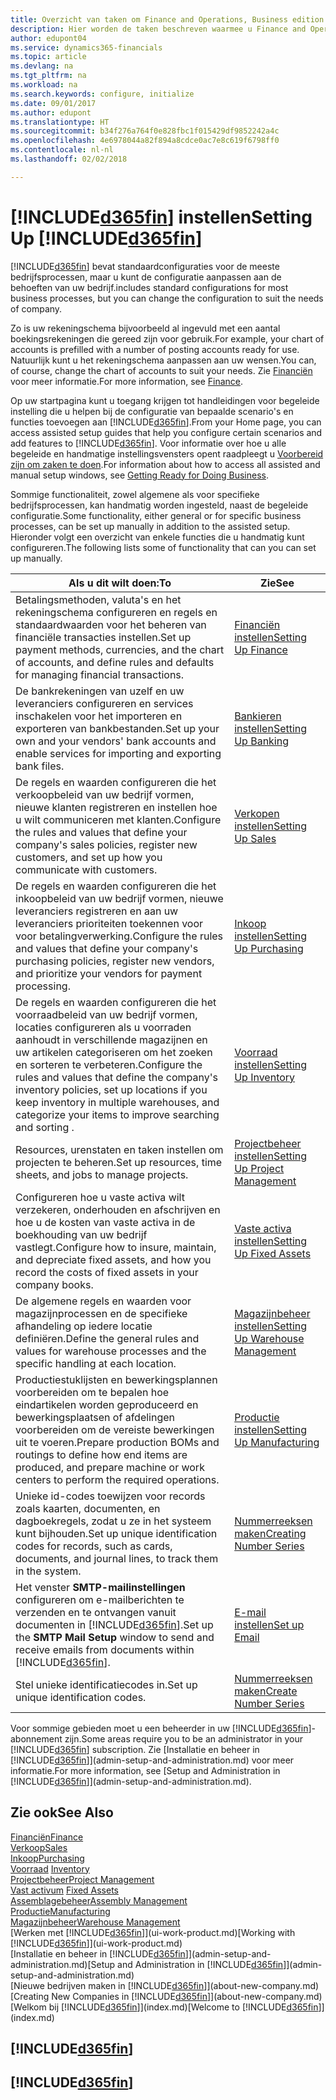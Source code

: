 ```yaml
---
title: Overzicht van taken om Finance and Operations, Business edition in te stellen | Microsoft Docs
description: Hier worden de taken beschreven waarmee u Finance and Operations, Business edition instelt, initialiseert en naar wens configureert.
author: edupont04
ms.service: dynamics365-financials
ms.topic: article
ms.devlang: na
ms.tgt_pltfrm: na
ms.workload: na
ms.search.keywords: configure, initialize
ms.date: 09/01/2017
ms.author: edupont
ms.translationtype: HT
ms.sourcegitcommit: b34f276a764f0e828fbc1f015429df9852242a4c
ms.openlocfilehash: 4e6978044a82f894a8cdce0ac7e8c619f6798ff0
ms.contentlocale: nl-nl
ms.lasthandoff: 02/02/2018

---
```

# <a name="setting-up-included365finincludesd365finmdmd"></a><span data-ttu-id="be2c2-103">[!INCLUDE[d365fin](includes/d365fin_md.md)] instellen</span><span class="sxs-lookup"><span data-stu-id="be2c2-103">Setting Up [!INCLUDE[d365fin](includes/d365fin_md.md)]</span></span>
[!INCLUDE[d365fin](includes/d365fin_md.md)] <span data-ttu-id="be2c2-104"> bevat standaardconfiguraties voor de meeste bedrijfsprocessen, maar u kunt de configuratie aanpassen aan de behoeften van uw bedrijf.</span><span class="sxs-lookup"><span data-stu-id="be2c2-104">includes standard configurations for most business processes, but you can change the configuration to suit the needs of company.</span></span>

<span data-ttu-id="be2c2-105">Zo is uw rekeningschema bijvoorbeeld al ingevuld met een aantal boekingsrekeningen die gereed zijn voor gebruik.</span><span class="sxs-lookup"><span data-stu-id="be2c2-105">For example, your chart of accounts is prefilled with a number of posting accounts ready for use.</span></span> <span data-ttu-id="be2c2-106">Natuurlijk kunt u het rekeningschema aanpassen aan uw wensen.</span><span class="sxs-lookup"><span data-stu-id="be2c2-106">You can, of course, change the chart of accounts to suit your needs.</span></span> <span data-ttu-id="be2c2-107">Zie [Financiën](finance.md) voor meer informatie.</span><span class="sxs-lookup"><span data-stu-id="be2c2-107">For more information, see [Finance](finance.md).</span></span>

<span data-ttu-id="be2c2-108">Op uw startpagina kunt u toegang krijgen tot handleidingen voor begeleide instelling die u helpen bij de configuratie van bepaalde scenario's en functies toevoegen aan [!INCLUDE[d365fin](includes/d365fin_md.md)].</span><span class="sxs-lookup"><span data-stu-id="be2c2-108">From your Home page, you can access assisted setup guides that help you configure certain scenarios and add features to [!INCLUDE[d365fin](includes/d365fin_md.md)].</span></span> <span data-ttu-id="be2c2-109">Voor informatie over hoe u alle begeleide en handmatige instellingsvensters opent raadpleegt u [Voorbereid zijn om zaken te doen](ui-get-ready-business.md).</span><span class="sxs-lookup"><span data-stu-id="be2c2-109">For information about how to access all assisted and manual setup windows, see [Getting Ready for Doing Business](ui-get-ready-business.md).</span></span>

<span data-ttu-id="be2c2-110">Sommige functionaliteit, zowel algemene als voor specifieke bedrijfsprocessen, kan handmatig worden ingesteld, naast de begeleide configuratie.</span><span class="sxs-lookup"><span data-stu-id="be2c2-110">Some functionality, either general or for specific business processes, can be set up manually in addition to the assisted setup.</span></span> <span data-ttu-id="be2c2-111">Hieronder volgt een overzicht van enkele functies die u handmatig kunt configureren.</span><span class="sxs-lookup"><span data-stu-id="be2c2-111">The following lists some of functionality that can you can set up manually.</span></span>

| <span data-ttu-id="be2c2-112">Als u dit wilt doen:</span><span class="sxs-lookup"><span data-stu-id="be2c2-112">To</span></span> | <span data-ttu-id="be2c2-113">Zie</span><span class="sxs-lookup"><span data-stu-id="be2c2-113">See</span></span> |
| --- | --- |
| <span data-ttu-id="be2c2-114">Betalingsmethoden, valuta's en het rekeningschema configureren en regels en standaardwaarden voor het beheren van financiële transacties instellen.</span><span class="sxs-lookup"><span data-stu-id="be2c2-114">Set up payment methods, currencies, and the chart of accounts, and define rules and defaults for managing financial transactions.</span></span> |[<span data-ttu-id="be2c2-115">Financiën instellen</span><span class="sxs-lookup"><span data-stu-id="be2c2-115">Setting Up Finance</span></span>](finance-setup-finance.md) |
| <span data-ttu-id="be2c2-116">De bankrekeningen van uzelf en uw leveranciers configureren en services inschakelen voor het importeren en exporteren van bankbestanden.</span><span class="sxs-lookup"><span data-stu-id="be2c2-116">Set up your own and your vendors' bank accounts and enable services for importing and exporting bank files.</span></span> |[<span data-ttu-id="be2c2-117">Bankieren instellen</span><span class="sxs-lookup"><span data-stu-id="be2c2-117">Setting Up Banking</span></span>](bank-setup-banking.md) |
| <span data-ttu-id="be2c2-118">De regels en waarden configureren die het verkoopbeleid van uw bedrijf vormen, nieuwe klanten registreren en instellen hoe u wilt communiceren met klanten.</span><span class="sxs-lookup"><span data-stu-id="be2c2-118">Configure the rules and values that define your company's sales policies, register new customers, and set up how you communicate with customers.</span></span> |[<span data-ttu-id="be2c2-119">Verkopen instellen</span><span class="sxs-lookup"><span data-stu-id="be2c2-119">Setting Up Sales</span></span>](sales-setup-sales.md) |
| <span data-ttu-id="be2c2-120">De regels en waarden configureren die het inkoopbeleid van uw bedrijf vormen, nieuwe leveranciers registreren en aan uw leveranciers prioriteiten toekennen voor voor betalingverwerking.</span><span class="sxs-lookup"><span data-stu-id="be2c2-120">Configure the rules and values that define your company's purchasing policies, register new vendors, and prioritize your vendors for payment processing.</span></span> |[<span data-ttu-id="be2c2-121">Inkoop instellen</span><span class="sxs-lookup"><span data-stu-id="be2c2-121">Setting Up Purchasing</span></span>](purchasing-setup-purchasing.md) |
| <span data-ttu-id="be2c2-122">De regels en waarden configureren die het voorraadbeleid van uw bedrijf vormen, locaties configureren als u voorraden aanhoudt in verschillende magazijnen en uw artikelen categoriseren om het zoeken en sorteren te verbeteren.</span><span class="sxs-lookup"><span data-stu-id="be2c2-122">Configure the rules and values that define the company's inventory policies, set up locations if you keep inventory in multiple warehouses, and categorize your items to improve searching and sorting .</span></span> |[<span data-ttu-id="be2c2-123">Voorraad instellen</span><span class="sxs-lookup"><span data-stu-id="be2c2-123">Setting Up Inventory</span></span>](inventory-setup-inventory.md) |
| <span data-ttu-id="be2c2-124">Resources, urenstaten en taken instellen om projecten te beheren.</span><span class="sxs-lookup"><span data-stu-id="be2c2-124">Set up resources, time sheets, and jobs to manage projects.</span></span> |[<span data-ttu-id="be2c2-125">Projectbeheer instellen</span><span class="sxs-lookup"><span data-stu-id="be2c2-125">Setting Up Project Management</span></span>](projects-setup-projects.md) |
| <span data-ttu-id="be2c2-126">Configureren hoe u vaste activa wilt verzekeren, onderhouden en afschrijven en hoe u de kosten van vaste activa in de boekhouding van uw bedrijf vastlegt.</span><span class="sxs-lookup"><span data-stu-id="be2c2-126">Configure how to insure, maintain, and depreciate fixed assets, and how you record the costs of fixed assets in your company books.</span></span> |[<span data-ttu-id="be2c2-127">Vaste activa instellen</span><span class="sxs-lookup"><span data-stu-id="be2c2-127">Setting Up Fixed Assets</span></span>](fa-setup.md) |
|<span data-ttu-id="be2c2-128">De algemene regels en waarden voor magazijnprocessen en de specifieke afhandeling op iedere locatie definiëren.</span><span class="sxs-lookup"><span data-stu-id="be2c2-128">Define the general rules and values for warehouse processes and the specific handling at each location.</span></span>|[<span data-ttu-id="be2c2-129">Magazijnbeheer instellen</span><span class="sxs-lookup"><span data-stu-id="be2c2-129">Setting Up Warehouse Management</span></span>](warehouse-setup-warehouse.md)|
|<span data-ttu-id="be2c2-130">Productiestuklijsten en bewerkingsplannen voorbereiden om te bepalen hoe eindartikelen worden geproduceerd en bewerkingsplaatsen of afdelingen voorbereiden om de vereiste bewerkingen uit te voeren.</span><span class="sxs-lookup"><span data-stu-id="be2c2-130">Prepare production BOMs and routings to define how end items are produced, and prepare machine or work centers to perform the required operations.</span></span>|[<span data-ttu-id="be2c2-131">Productie instellen</span><span class="sxs-lookup"><span data-stu-id="be2c2-131">Setting Up Manufacturing</span></span>](production-configure-production-processes.md)|
| <span data-ttu-id="be2c2-132">Unieke id-codes toewijzen voor records zoals kaarten, documenten, en dagboekregels, zodat u ze in het systeem kunt bijhouden.</span><span class="sxs-lookup"><span data-stu-id="be2c2-132">Set up unique identification codes for records, such as cards, documents, and journal lines, to track them in the system.</span></span> |[<span data-ttu-id="be2c2-133">Nummerreeksen maken</span><span class="sxs-lookup"><span data-stu-id="be2c2-133">Creating Number Series</span></span>](ui-create-number-series.md) |
| <span data-ttu-id="be2c2-134">Het venster **SMTP-mailinstellingen** configureren om e-mailberichten te verzenden en te ontvangen vanuit documenten in [!INCLUDE[d365fin](includes/d365fin_md.md)].</span><span class="sxs-lookup"><span data-stu-id="be2c2-134">Set up the **SMTP Mail Setup** window to send and receive emails from documents within [!INCLUDE[d365fin](includes/d365fin_md.md)].</span></span> |[<span data-ttu-id="be2c2-135">E-mail instellen</span><span class="sxs-lookup"><span data-stu-id="be2c2-135">Set up Email</span></span>](madeira-how-setup-email.md) |
| <span data-ttu-id="be2c2-136">Stel unieke identificatiecodes in.</span><span class="sxs-lookup"><span data-stu-id="be2c2-136">Set up unique identification codes.</span></span> |[<span data-ttu-id="be2c2-137">Nummerreeksen maken</span><span class="sxs-lookup"><span data-stu-id="be2c2-137">Create Number Series</span></span>](ui-create-number-series.md) |

<span data-ttu-id="be2c2-138">Voor sommige gebieden moet u een beheerder in uw [!INCLUDE[d365fin](includes/d365fin_md.md)]-abonnement zijn.</span><span class="sxs-lookup"><span data-stu-id="be2c2-138">Some areas require you to be an administrator in your [!INCLUDE[d365fin](includes/d365fin_md.md)] subscription.</span></span> <span data-ttu-id="be2c2-139">Zie [Installatie en beheer in [!INCLUDE[d365fin](includes/d365fin_md.md)]](admin-setup-and-administration.md) voor meer informatie.</span><span class="sxs-lookup"><span data-stu-id="be2c2-139">For more information, see [Setup and Administration in [!INCLUDE[d365fin](includes/d365fin_md.md)]](admin-setup-and-administration.md).</span></span>  

## <a name="see-also"></a><span data-ttu-id="be2c2-140">Zie ook</span><span class="sxs-lookup"><span data-stu-id="be2c2-140">See Also</span></span>
[<span data-ttu-id="be2c2-141">Financiën</span><span class="sxs-lookup"><span data-stu-id="be2c2-141">Finance</span></span>](finance.md)  
[<span data-ttu-id="be2c2-142">Verkoop</span><span class="sxs-lookup"><span data-stu-id="be2c2-142">Sales</span></span>](sales-manage-sales.md)  
[<span data-ttu-id="be2c2-143">Inkoop</span><span class="sxs-lookup"><span data-stu-id="be2c2-143">Purchasing</span></span>](purchasing-manage-purchasing.md)  
<span data-ttu-id="be2c2-144">[Voorraad](inventory-manage-inventory.md)  </span><span class="sxs-lookup"><span data-stu-id="be2c2-144">[Inventory](inventory-manage-inventory.md)  </span></span>  
[<span data-ttu-id="be2c2-145">Projectbeheer</span><span class="sxs-lookup"><span data-stu-id="be2c2-145">Project Management</span></span>](projects-manage-projects.md)  
<span data-ttu-id="be2c2-146">[Vast activum](fa-manage.md)  </span><span class="sxs-lookup"><span data-stu-id="be2c2-146">[Fixed Assets](fa-manage.md)  </span></span>  
[<span data-ttu-id="be2c2-147">Assemblagebeheer</span><span class="sxs-lookup"><span data-stu-id="be2c2-147">Assembly Management</span></span>](assembly-assemble-items.md)  
[<span data-ttu-id="be2c2-148">Productie</span><span class="sxs-lookup"><span data-stu-id="be2c2-148">Manufacturing</span></span>](production-manage-manufacturing.md)  
[<span data-ttu-id="be2c2-149">Magazijnbeheer</span><span class="sxs-lookup"><span data-stu-id="be2c2-149">Warehouse Management</span></span>](warehouse-manage-warehouse.md)  
<span data-ttu-id="be2c2-150">[Werken met [!INCLUDE[d365fin](includes/d365fin_md.md)]](ui-work-product.md)</span><span class="sxs-lookup"><span data-stu-id="be2c2-150">[Working with [!INCLUDE[d365fin](includes/d365fin_md.md)]](ui-work-product.md)</span></span>  
<span data-ttu-id="be2c2-151">[Installatie en beheer in [!INCLUDE[d365fin](includes/d365fin_md.md)]](admin-setup-and-administration.md)</span><span class="sxs-lookup"><span data-stu-id="be2c2-151">[Setup and Administration in [!INCLUDE[d365fin](includes/d365fin_md.md)]](admin-setup-and-administration.md)</span></span>  
<span data-ttu-id="be2c2-152">[Nieuwe bedrijven maken in [!INCLUDE[d365fin](includes/d365fin_md.md)]](about-new-company.md)</span><span class="sxs-lookup"><span data-stu-id="be2c2-152">[Creating New Companies in [!INCLUDE[d365fin](includes/d365fin_md.md)]](about-new-company.md)</span></span>  
<span data-ttu-id="be2c2-153">[Welkom bij [!INCLUDE[d365fin](includes/d365fin_md.md)]](index.md)</span><span class="sxs-lookup"><span data-stu-id="be2c2-153">[Welcome to [!INCLUDE[d365fin](includes/d365fin_md.md)]](index.md)</span></span>  

## [!INCLUDE[d365fin](includes/free_trial_md.md)]  
## [!INCLUDE[d365fin](includes/training_link_md.md)]

